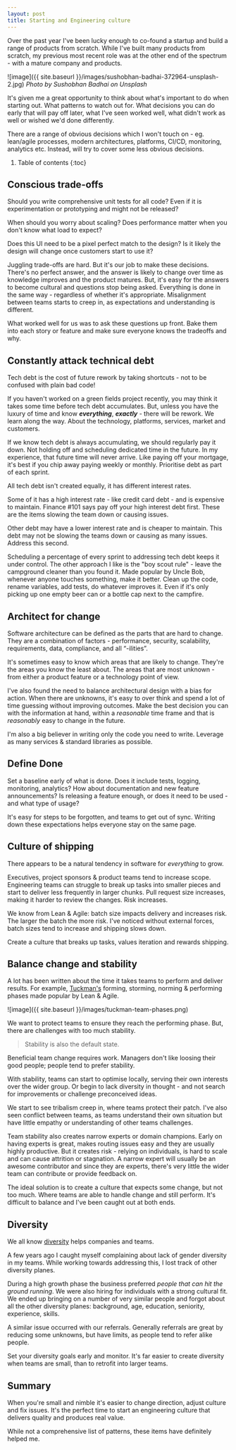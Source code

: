 ```yaml
---
layout: post
title: Starting and Engineering culture
---
```


Over the past year I've been lucky enough to co-found a startup and build a range of products from scratch. While I've built many products from scratch, my previous most recent role was at the other end of the spectrum - with a mature company and products.

![image]({{ site.baseurl }}/images/sushobhan-badhai-372964-unsplash-2.jpg)
*Photo by Sushobhan Badhai on Unsplash*

It's given me a great opportunity to think about what's important to do when starting out. What patterns to watch out for. What decisions you can do early that will pay off later, what I've seen worked well, what didn't work as well or wished we'd done differently. 

There are a range of obvious decisions which I won't touch on - eg. lean/agile processes, modern architectures, platforms, CI/CD, monitoring, analytics etc. Instead, will try to cover some less obvious decisions.

1. Table of contents
{:toc}

## Conscious trade-offs

Should you write comprehensive unit tests for all code? Even if it is experimentation or prototyping and might not be released? 

When should you worry about scaling? Does performance matter when you don't know what load to expect?

Does this UI need to be a pixel perfect match to the design? Is it likely the design will change once customers start to use it?

Juggling trade-offs are hard. But it's our job to make these decisions. There's no perfect answer, and the answer is likely to change over time as knowledge improves and the product matures. But, it's easy for the answers to become cultural and questions stop being asked. Everything is done in the same way - regardless of whether it's appropriate. Misalignment between teams starts to creep in, as expectations and understanding is different.

What worked well for us was to ask these questions up front. Bake them into each story or feature and make sure everyone knows the tradeoffs and why.  

## Constantly attack technical debt

Tech debt is the cost of future rework by taking shortcuts - not to be confused with plain bad code!

If you haven't worked on a green fields project recently, you may think it takes some time before tech debt accumulates. But, unless you have the luxury of time and know ***everything***, ***exactly*** - there will be rework. We learn along the way. About the technology, platforms, services, market and customers. 

If we know tech debt is always accumulating, we should regularly pay it down. Not holding off and scheduling dedicated time in the future. In my experience, that future time will never arrive. Like paying off your mortgage, it's best if you chip away paying weekly or monthly. Prioritise debt as part of each sprint.

All tech debt isn't created equally, it has different interest rates. 

Some of it has a high interest rate - like credit card debt - and is expensive to maintain. Finance #101 says pay off your high interest debt first. These are the items slowing the team down or causing issues. 

 Other debt may have a lower interest rate and is cheaper to maintain. This debt may not be slowing the teams down or causing as many issues. Address this second. 

Scheduling a percentage of every sprint to addressing tech debt keeps it under control. The other approach I like is the "boy scout rule" - leave the campground cleaner than you found it. Made popular by Uncle Bob, whenever anyone touches something, make it better. Clean up the code, rename variables, add tests, do whatever improves it. Even if it's only picking up one empty beer can or a bottle cap next to the campfire.

## Architect for change

Software architecture can be defined as the parts that are hard to change. They are a combination of factors - performance, security, scalability, requirements, data, compliance, and all “-ilities”. 

It's sometimes easy to know which areas that are likely to change. They're the areas you know the least about. The areas that are most unknown - from either a product feature or a technology point of view. 

I've also found the need to balance architectural design with a bias for action. When there are unknowns, it's easy to over think and spend a lot of time guessing without improving outcomes. Make the best decision you can with the information at hand, within a *reasonable* time frame and that is *reasonably* easy to change in the future.

I'm also a big believer in writing only the code you need to write. Leverage as many services & standard libraries as possible.

## Define Done

Set a baseline early of what is done. Does it include tests, logging, monitoring, analytics? How about documentation and new feature announcements? Is releasing a feature enough, or does it need to be used - and what type of usage? 

It's easy for steps to be forgotten, and teams to get out of sync. Writing down these expectations helps everyone stay on the same page.

## Culture of shipping

There appears to be a natural tendency in software for *everything* to grow. 

Executives, project sponsors & product teams tend to increase scope. Engineering teams can struggle to break up tasks into smaller pieces and start to deliver less frequently in larger chunks. Pull request size increases, making it harder to review the changes. Risk increases.

We know from Lean & Agile: batch size impacts delivery and increases risk. The larger the batch the more risk. I've noticed without external forces, batch sizes tend to increase and shipping slows down.

Create a culture that breaks up tasks, values iteration and rewards shipping.

## Balance change and stability

A lot has been written about the time it takes teams to perform and deliver results. For example, [Tuckman's](https://en.wikipedia.org/wiki/Tuckman's_stages_of_group_development) forming, storming, norming & performing phases made popular by Lean & Agile.

![image]({{ site.baseurl }}/images/tuckman-team-phases.png)

We want to protect teams to ensure they reach the performing phase. But, there are challenges with too much stability. 

> Stability is also the default state. 

Beneficial team change requires work. Managers don't like loosing their good people; people tend to prefer stability.  

With stability, teams can start to optimise locally, serving their own interests over the wider group. Or begin to lack diversity in thought - and not search for improvements or challenge preconceived ideas. 

We start to see tribalism creep in, where teams protect their patch. I've also seen conflict between teams, as teams understand their own situation but have little empathy or understanding of other teams challenges. 

Team stability also creates narrow experts or domain champions. Early on having experts is great, makes routing issues easy and they are usually highly productive. But it creates risk - relying on individuals, is hard to scale and can cause attrition or stagnation. A narrow expert will usually be an awesome contributor and since they are experts, there's very little the wider team can contribute or provide feedback on.  

The ideal solution is to create a culture that expects some change, but not too much. Where teams are able to handle change and still perform. It's difficult to balance and I've been caught out at both ends. 

## Diversity

We all know [diversity](https://www.mckinsey.com/business-functions/organization/our-insights/why-diversity-matters) helps companies and teams. 

A few years ago I caught myself complaining about lack of gender diversity in my teams. While working towards addressing this, I lost track of other diversity planes. 

During a high growth phase the business preferred *people that can hit the ground running*. We were also hiring for individuals with a strong cultural fit. We ended up bringing on a number of very similar people and forgot about all the other diversity planes: background, age, education, seniority, experience, skills. 

A similar issue occurred with our referrals. Generally referrals are great by reducing some unknowns, but have limits, as people tend to refer alike people.

Set your diversity goals early and monitor. It's far easier to create diversity when teams are small, than to retrofit into larger teams. 

## Summary

When you're small and nimble it's easier to change direction, adjust culture and fix issues. It's the perfect time to start an engineering culture that delivers quality and produces real value.

While not a comprehensive list of patterns, these items have definitely helped me.